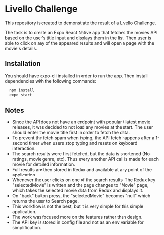 
# Livello Challenge

This repository is created to demonstrate the result of a Livello Challenge. 

The task is to create an Expo React Native app that fetches the movies API based on the user's title input and displays them in the list. Then user is able to click on any of the appeared results and will open a page with the movie's details.


## Installation

You should have expo-cli installed in order to run the app.
Then install dependencies with the following commands:

```bash
  npm install
  expo start
```


    
## Notes

- Since the API does not have an endpoint with popular / latest movie releases, it was decided to not load any movies at the start. The user should enter the movie title first in order to fetch the data.
- To prevent the fetch spam when typing, the API fetch happens after a 1-second timer when users stop typing and resets on keyboard interaction.
- The search results were first fetched, but the data is shortened (No ratings, movie genre, etc). Thus every another API call is made for each movie for detailed information.
- Full results are then stored in Redux and available at any point of the application.
- Whenever the user clicks on one of the search results. The Redux key "selectedMovie" is written and the page changes to "Movie" page, which takes the selected movie data from Redux and displays it.
- On "back" button press, the "selectedMovie" becomes "null" which returns the user to Search page.
- This workflow is not the best, but it is very simple for this simple application.
- The work was focused more on the features rather than design.
- The API key is stored in config file and not as an env variable for simplification.
